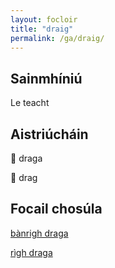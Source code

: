 ```yaml
---
layout: focloir
title: "draig"
permalink: /ga/draig/
---
```


## Sainmhíniú

Le teacht

## Aistriúcháin

&#x1f3f4;&#xe0067;&#xe0062;&#xe0073;&#xe0063;&#xe0074;&#xe007f; draga

&#x1f3f4;&#xe0067;&#xe0062;&#xe0065;&#xe006e;&#xe0067;&#xe007f; drag

## Focail chosúla

[bànrigh draga](https://faclair.lgbt/banrigh-draga)

[rìgh draga](https://faclair.lgbt/righ-draga)